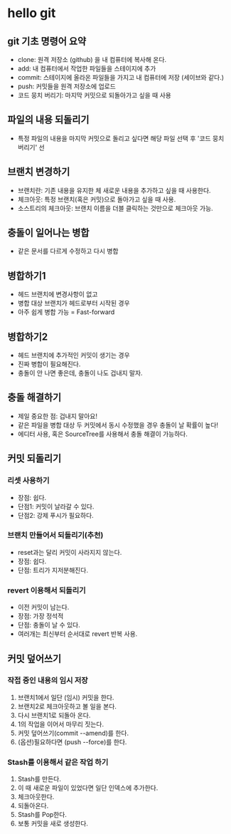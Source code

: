 # hello git
## git 기초 명령어 요약
- clone: 원격 저장소 (github) 을 내 컴퓨터에 복사해 온다.
- add: 내 컴퓨터에서 작업한 파일들을 스테이지에 추가
- commit: 스테이지에 올라온 파일들을 가지고 내 컴퓨터에 저장 (세이브와 같다.)
- push: 커밋들을 원격 저장소에 업로드
- 코드 뭉치 버리기: 마지막 커밋으로 되돌아가고 싶을 때 사용


## 파일의 내용 되돌리기
- 특정 파일의 내용을 마지막 커밋으로 돌리고 싶다면 해당 파일 선택 후 '코드 뭉치 버리기' 선


## 브랜치 변경하기
- 브랜치란: 기존 내용을 유지한 체 새로운 내용을 추가하고 싶을 때 사용한다.
- 체크아웃: 특정 브랜치(혹은 커밋)으로 돌아가고 싶을 때 사용.
- 소스트리의 체크아웃: 브랜치 이름을 더블 클릭하는 것만으로 체크아웃 가능.


## 충돌이 일어나는 병합
- 같은 문서를 다르게 수정하고 다시 병합


## 병합하기1
- 헤드 브랜치에 변경사항이 없고
- 병합 대상 브랜치가 헤드로부터 시작된 경우
- 아주 쉽게 병합 가능 = Fast-forward


## 병합하기2
- 헤드 브랜치에 추가적인 커밋이 생기는 경우
- 진짜 병합이 필요해진다.
- 충돌이 안 나면 좋은데, 충돌이 나도 겁내지 말자.


## 충돌 해결하기
- 제일 중요한 점: 겁내지 말아요!
- 같은 파일을 병합 대상 두 커밋에서 동시 수정했을 경우 충돌이 날 확률이 높다!
- 에디터 사용, 혹은 SourceTree를 사용해서 충돌 해결이 가능하다.


## 커밋 되돌리기
### 리셋 사용하기
- 장점: 쉽다.
- 단점1: 커밋이 날라갈 수 있다. 
- 단점2: 강제 푸시가 필요하다.

### 브랜치 만들어서 되돌리기(추천)
- reset과는 달리 커밋이 사라지지 않는다.
- 장점: 쉽다.
- 단점: 트리가 지저분해진다.

### revert 이용해서 되돌리기
- 이전 커밋이 남는다.
- 장점: 가장 정석적
- 단점: 충돌이 날 수 있다.
- 여러개는 최신부터 순서대로 revert 반복 사용.
 

## 커밋 덮어쓰기
### 작접 중인 내용의 임시 저장
1. 브랜치1에서 일단 (임시) 커밋을 한다.
2. 브랜치2로 체크아웃하고 볼 일을 본다.
3. 다시 브랜치1로 되돌아 온다.
4. 1의 작업을 이어서 마무리 짓는다.
5. 커밋 덮어쓰기(commit --amend)를 한다.
6. (옵션)필요하다면 (push --force)를 한다.

### Stash를 이용해서 같은 작업 하기
1. Stash를 만든다.
2. 이 때 새로운 파일이 있었다면 일단 인덱스에 추가한다.
3. 체크아웃한다.
4. 되돌아온다.
5. Stash를 Pop한다.
6. 보통 커밋을 새로 생성한다.
